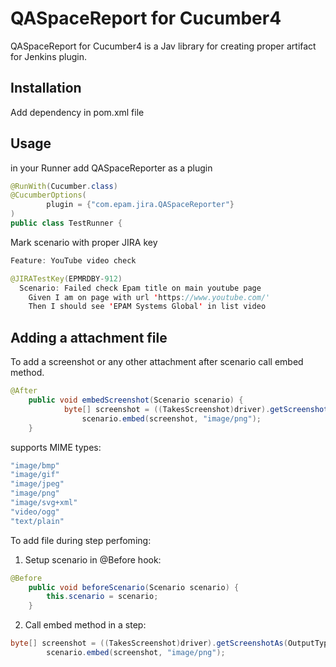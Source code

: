 # QASpaceReport for Cucumber4

QASpaceReport for Cucumber4 is a Jav library for creating proper artifact for Jenkins plugin.

## Installation

Add dependency in pom.xml file

## Usage

in your Runner add QASpaceReporter as a plugin
```java
@RunWith(Cucumber.class)
@CucumberOptions(
        plugin = {"com.epam.jira.QASpaceReporter"}
)
public class TestRunner {
```

Mark scenario with proper JIRA key

```java
Feature: YouTube video check

@JIRATestKey(EPMRDBY-912)
  Scenario: Failed check Epam title on main youtube page
    Given I am on page with url 'https://www.youtube.com/'
    Then I should see 'EPAM Systems Global' in list video
```

## Adding a attachment file
To add a screenshot or any other attachment after scenario call embed method.
```java
@After
    public void embedScreenshot(Scenario scenario) {
            byte[] screenshot = ((TakesScreenshot)driver).getScreenshotAs(OutputType.BYTES);
                scenario.embed(screenshot, "image/png");
    }
```
supports MIME types:
```java
"image/bmp"
"image/gif"
"image/jpeg"
"image/png"
"image/svg+xml"
"video/ogg"
"text/plain"
```
To add file during step perfoming:
1. Setup scenario in @Before hook:
```java
@Before
    public void beforeScenario(Scenario scenario) {
        this.scenario = scenario;
    }
```
2. Call embed method in a step:
```java
byte[] screenshot = ((TakesScreenshot)driver).getScreenshotAs(OutputType.BYTES);
        scenario.embed(screenshot, "image/png");
```


